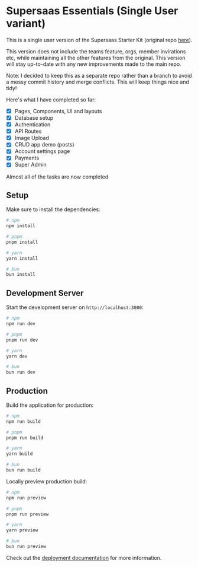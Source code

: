 # Supersaas Essentials (Single User variant)

This is a single user version of the Supersaas Starter Kit (original repo [here](https://github.com/SupersaasHQ/essentials-v3)).

This version does not include the teams feature, orgs, member invirations etc, while maintaining all the other features from the original. This version will stay up-to-date with any new improvements made to the main repo.

Note: I decided to keep this as a separate repo rather than a branch to avoid a messy commit history and merge conflicts. This will keep things nice and tidy!

Here's what I have completed so far:

- [x] Pages, Components, UI and layouts
- [x] Database setup
- [x] Authentication
- [x] API Routes
- [x] Image Upload
- [x] CRUD app demo (posts)
- [x] Account settings page
- [x] Payments
- [x] Super Admin

Almost all of the tasks are now completed


## Setup

Make sure to install the dependencies:

```bash
# npm
npm install

# pnpm
pnpm install

# yarn
yarn install

# bun
bun install
```

## Development Server

Start the development server on `http://localhost:3000`:

```bash
# npm
npm run dev

# pnpm
pnpm run dev

# yarn
yarn dev

# bun
bun run dev
```

## Production

Build the application for production:

```bash
# npm
npm run build

# pnpm
pnpm run build

# yarn
yarn build

# bun
bun run build
```

Locally preview production build:

```bash
# npm
npm run preview

# pnpm
pnpm run preview

# yarn
yarn preview

# bun
bun run preview
```

Check out the [deployment documentation](https://nuxt.com/docs/getting-started/deployment) for more information.

